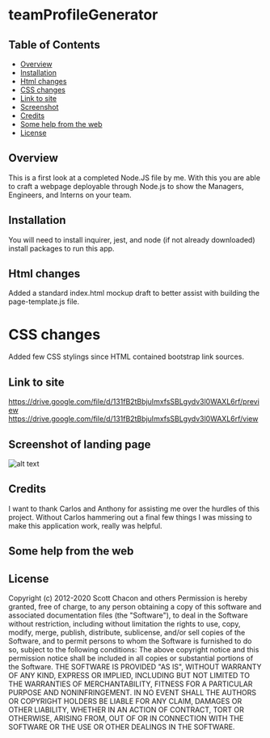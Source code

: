 




# teamProfileGenerator
## Table of Contents 
* [Overview](#overview)
* [Installation](#installation)
* [Html changes](#html-changes)
* [CSS changes](#css-changes)
* [Link to site](#link-to-site)
* [Screenshot](#screenshot-of-landing-page)
* [Credits](#credits)
* [Some help from the web](#some-help-from-the-web)
* [License](#license)

## Overview
This is a first look at a completed Node.JS file by me. With this you are able to craft a webpage deployable through Node.js to show the Managers, Engineers, and Interns on your team.
## Installation
You will need to install inquirer, jest, and node (if not already downloaded) install packages to run this app.
## Html changes
Added a standard index.html mockup draft to better assist with building the page-template.js file. 
# CSS changes
Added few CSS stylings since HTML contained bootstrap link sources.
## Link to site
https://drive.google.com/file/d/131fB2tBbjuImxfsSBLgydv3l0WAXL6rf/preview
https://drive.google.com/file/d/131fB2tBbjuImxfsSBLgydv3l0WAXL6rf/view

## Screenshot of landing page
![alt text](https://github.com/UPye/teamProfileGenerator/tree/main/imgs/landingPageScreenshot?raw=true)
## Credits
I want to thank Carlos and Anthony for assisting me over the hurdles of this project. Without Carlos hammering out a final few things I was missing to make this application work, really was helpful.
## Some help from the web
## License
Copyright (c) 2012-2020 Scott Chacon and others
Permission is hereby granted, free of charge, to any person obtaining
a copy of this software and associated documentation files (the
"Software"), to deal in the Software without restriction, including
without limitation the rights to use, copy, modify, merge, publish,
distribute, sublicense, and/or sell copies of the Software, and to
permit persons to whom the Software is furnished to do so, subject to
the following conditions:
The above copyright notice and this permission notice shall be
included in all copies or substantial portions of the Software.
THE SOFTWARE IS PROVIDED "AS IS", WITHOUT WARRANTY OF ANY KIND,
EXPRESS OR IMPLIED, INCLUDING BUT NOT LIMITED TO THE WARRANTIES OF
MERCHANTABILITY, FITNESS FOR A PARTICULAR PURPOSE AND
NONINFRINGEMENT. IN NO EVENT SHALL THE AUTHORS OR COPYRIGHT HOLDERS BE
LIABLE FOR ANY CLAIM, DAMAGES OR OTHER LIABILITY, WHETHER IN AN ACTION
OF CONTRACT, TORT OR OTHERWISE, ARISING FROM, OUT OF OR IN CONNECTION
WITH THE SOFTWARE OR THE USE OR OTHER DEALINGS IN THE SOFTWARE.